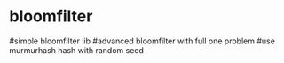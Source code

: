 # bloomfilter

#simple bloomfilter lib
#advanced bloomfilter with full one problem
#use murmurhash hash with random seed
